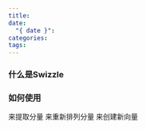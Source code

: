 ```yaml
---
title: 
date:
  "{ date }": 
categories: 
tags:
---
```

### 什么是Swizzle


### 如何使用
来提取分量
来重新排列分量
来创建新向量